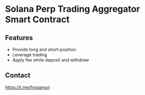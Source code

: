 # Solana Perp Trading Aggregator Smart Contract
## Features
- Provide long and short position
- Leverage trading
- Apply fee while deposit and withdraw

## Contact
https://t.me/frogansol
